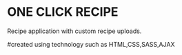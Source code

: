 # ONE CLICK RECIPE

Recipe application with custom recipe uploads.


#created using technology such as HTML,CSS,SASS,AJAX
